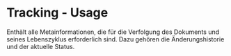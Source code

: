 # Tracking - Usage

Enthält alle Metainformationen, die für die Verfolgung des Dokuments und seines Lebenszyklus erforderlich sind.
Dazu gehören die Änderungshistorie und der aktuelle Status.